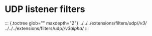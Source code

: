 UDP listener filters
====================

::: {.toctree glob="" maxdepth="2"}
../../../extensions/filters/udp/*/v3/*
../../../extensions/filters/udp/*/v3alpha/*
:::

